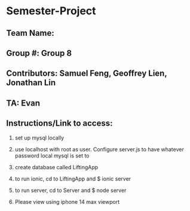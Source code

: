 # Semester-Project

## Team Name: <Insert Here>
## Group #: Group 8
## Contributors: Samuel Feng, Geoffrey Lien, Jonathan Lin
## TA: Evan

## Instructions/Link to access: <insert here>

1. set up mysql locally
2. use localhost with root as user. Configure server.js to have whatever password local mysql is set to
3. create database called LiftingApp

4. to run ionic, cd to LiftingApp and $ ionic server
5. to run server, cd to Server and $ node server
6. Please view using iphone 14 max viewport
